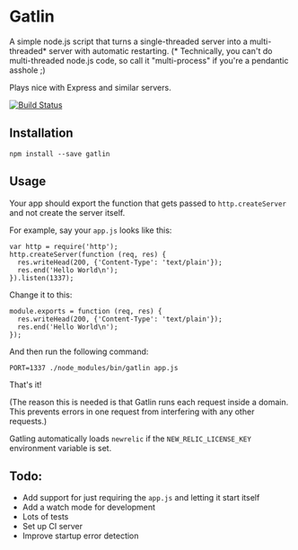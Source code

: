 Gatlin
======
A simple node.js script that turns a single-threaded server into a multi-threaded\* server with automatic restarting. (\* Technically, you can't do multi-threaded node.js code, so call it "multi-process" if you're a pendantic asshole ;)

Plays nice with Express and similar servers.

[![Build Status](https://travis-ci.org/nfriedly/node-gatling.png?branch=master)](https://travis-ci.org/nfriedly/node-gatling)

Installation
------------

    npm install --save gatlin

Usage
-----

Your app should export the function that gets passed to `http.createServer` and not create the server itself.

For example, say your `app.js` looks like this:

    var http = require('http');
    http.createServer(function (req, res) {
      res.writeHead(200, {'Content-Type': 'text/plain'});
      res.end('Hello World\n');
    }).listen(1337);
    
Change it to this:

    module.exports = function (req, res) {
      res.writeHead(200, {'Content-Type': 'text/plain'});
      res.end('Hello World\n');
    });

And then run the following command:

    PORT=1337 ./node_modules/bin/gatlin app.js
    
That's it!

(The reason this is needed is that Gatlin runs each request inside a domain. This prevents errors in one request from interfering with any other requests.)

Gatling automatically loads `newrelic` if the `NEW_RELIC_LICENSE_KEY` environment variable is set.


Todo: 
-----

* Add support for just requiring the `app.js` and letting it start itself
* Add a watch mode for development
* Lots of tests
* Set up CI server
* Improve startup error detection
